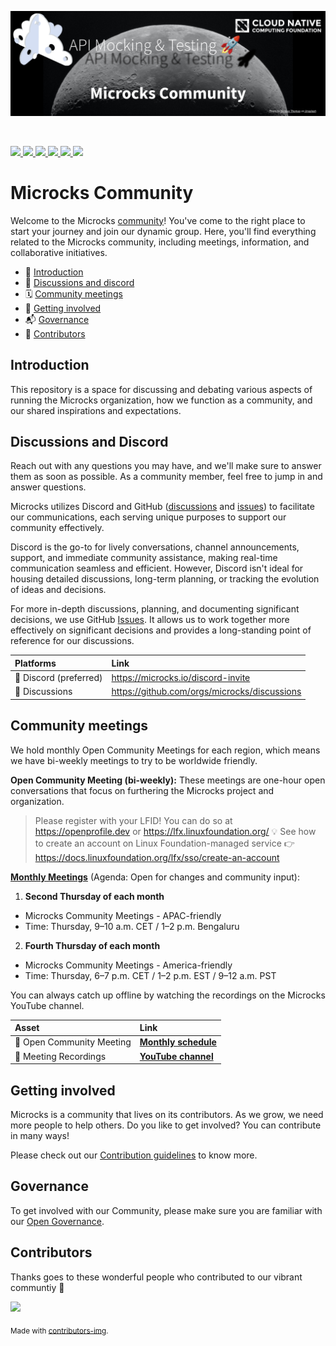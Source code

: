 [![Microcks community](./assets/GitHub%20Community%20media%20images%20(Microcks%20banner).png)](https://microcks.io/)

<br/>
<p>
    <a href="https://www.repostatus.org/#active" alt="Repo status">
      <img src="https://www.repostatus.org/badges/latest/active.svg" />
    </a> 
    <a href="https://github.com/microcks/microcks/graphs/contributors" alt="Microcks GitHub main repo contributors">
      <img src="https://img.shields.io/github/contributors/microcks/microcks?color=blue" />
    </a>
    <a href="https://github.com/microcks/microcks/issues?q=is%3Aissue+is%3Aopen+label%3A%22good+first+issue%22" alt="Good First Microcks issue">
      <img src="https://img.shields.io/github/issues/microcks/microcks/good%20first%20issue.svg?color=%23DDDD00" />
    </a>
    <a href="https://github.com/orgs/microcks/discussions" alt="Discussions">
      <img src="https://img.shields.io/github/discussions/microcks/community" />
    </a> 
    <a href="https://opencollective.com/microcks" alt="Financial Contributors on Open Collective">
      <img src="https://opencollective.com/microcks/all/badge.svg?label=financial+contributors" />
    </a> 
    <a href="https://microcks.io/discord-invite" alt="Microcks Discord">
      <img src="https://img.shields.io/badge/Discord-Microcks-@website.svg?logo=discord&color=5462EB" />
    </a> 
</p>

# Microcks Community
Welcome to the Microcks [community](https://microcks.io/community/)! You've come to the right place to start your journey and join our dynamic group. Here, you'll find everything related to the Microcks community, including meetings, information, and collaborative initiatives.

- 👋 [Introduction](#introduction)
- 💬 [Discussions and discord](#discussions-and-discord)
- 🗓 [Community meetings](#community-meetings)
- 🌱 [Getting involved](#getting-involved)
- 📬 [Governance](#governance)
- 🙌 [Contributors](#contributors)

## Introduction
This repository is a space for discussing and debating various aspects of running the Microcks organization, how we function as a community, and our shared inspirations and expectations.

## Discussions and Discord

Reach out with any questions you may have, and we'll make sure to answer them as soon as possible. As a community member, feel free to jump in and answer questions. 

Microcks utilizes Discord and GitHub ([discussions](https://github.com/orgs/microcks/discussions) and [issues](https://github.com/microcks/microcks/issues)) to facilitate our communications, each serving unique purposes to support our community effectively.

Discord is the go-to for lively conversations, channel announcements, support, and immediate community assistance, making real-time communication seamless and efficient. However, Discord isn't ideal for housing detailed discussions, long-term planning, or tracking the evolution of ideas and decisions.

For more in-depth discussions, planning, and documenting significant decisions, we use GitHub [Issues](https://github.com/microcks/microcks/issues). It allows us to work together more effectively on significant decisions and provides a long-standing point of reference for our discussions.

| Platforms  | Link        |
|:----------|:-------------|
| 💬 Discord (preferred) | https://microcks.io/discord-invite
| 💬 Discussions         | https://github.com/orgs/microcks/discussions

## Community meetings
We hold monthly Open Community Meetings for each region, which means we have bi-weekly meetings to try to be worldwide friendly.

**Open Community Meeting (bi-weekly):** These meetings are one-hour open conversations that focus on furthering the Microcks project and organization. 

> Please register with your LFID!  You can do so at https://openprofile.dev or https://lfx.linuxfoundation.org/ 💡
> See how to create an account on Linux Foundation-managed service 👉 https://docs.linuxfoundation.org/lfx/sso/create-an-account

[**Monthly Meetings**](https://zoom-lfx.platform.linuxfoundation.org/meetings/microcks?view=month) (Agenda: Open for changes and community input):
1. **Second Thursday of each month**
  - Microcks Community Meetings - APAC-friendly
  - Time: Thursday, 9–10 a.m. CET / 1–2 p.m. Bengaluru

2. **Fourth Thursday of each month**
  - Microcks Community Meetings - America-friendly
  - Time: Thursday, 6–7 p.m. CET / 1–2 p.m. EST / 9–12 a.m. PST

You can always catch up offline by watching the recordings on the Microcks YouTube channel.

| Asset | Link        |
|:-----------|:------------|
| 🔗 Open Community Meeting | [**Monthly schedule**](https://zoom-lfx.platform.linuxfoundation.org/meetings/microcks?view=month)<br>
| 🎥 Meeting Recordings | [**YouTube channel**](https://www.youtube.com/@Microcks/community)

## Getting involved

Microcks is a community that lives on its contributors. As we grow, we need more people to help others. Do you like to get involved? You can contribute in many ways!

Please check out our [Contribution guidelines](CONTRIBUTING.md) to know more.

## Governance
To get involved with our Community, please make sure you are familiar with our [Open Governance](https://github.com/microcks/community/blob/main/GOVERNANCE.md).

## Contributors

Thanks goes to these wonderful people who contributed to our vibrant communtiy 🙌

<a href = "https://github.com/microcks/microcks/graphs/contributors">
  <img src = "https://contrib.rocks/image?repo=microcks/microcks"/>
</a>

<sub>Made with [contributors-img](https://contrib.rocks).</sub>

